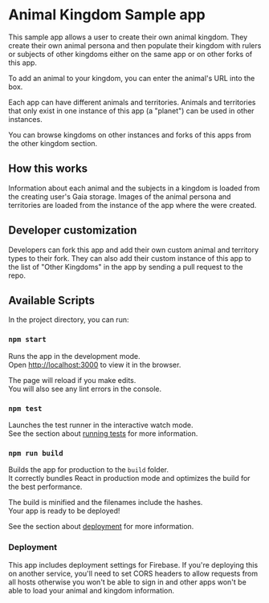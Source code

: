 # Animal Kingdom Sample app

This sample app allows a user to create their own animal kingdom. They create their own
animal persona and then populate their kingdom with rulers or subjects of other kingdoms
either on the same app or on other forks of this app.

To add an animal to your kingdom, you can enter the animal's URL into the box.

Each app can have different animals and territories. Animals and territories that only exist
in one instance of this app (a "planet") can be used in other instances.

You can browse kingdoms on other instances and forks of this apps from the other kingdom section.

## How this works

Information about each animal and the subjects in a kingdom is loaded from
the creating user's Gaia storage. Images of the animal persona and territories
are loaded from the instance of the app where the were created.


## Developer customization

Developers can fork this app and add their own custom animal and territory types to
their fork. They can also add their custom instance of this app to the list of "Other Kingdoms"
in the app by sending a pull request to the repo.


## Available Scripts

In the project directory, you can run:

### `npm start`

Runs the app in the development mode.<br>
Open [http://localhost:3000](http://localhost:3000) to view it in the browser.

The page will reload if you make edits.<br>
You will also see any lint errors in the console.

### `npm test`

Launches the test runner in the interactive watch mode.<br>
See the section about [running tests](#running-tests) for more information.

### `npm run build`

Builds the app for production to the `build` folder.<br>
It correctly bundles React in production mode and optimizes the build for the best performance.

The build is minified and the filenames include the hashes.<br>
Your app is ready to be deployed!

See the section about [deployment](#deployment) for more information.

### Deployment

This app includes deployment settings for Firebase. If you're deploying this
on another service, you'll need to set CORS headers to allow requests from all
hosts otherwise you won't be able to sign in and other apps won't be able to load
your animal and kingdom information.

